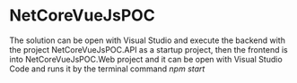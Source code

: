 # NetCoreVueJsPOC

The solution can be open with Visual Studio and execute the backend with the project NetCoreVueJsPOC.API as a startup project, 
then the frontend is into NetCoreVueJsPOC.Web project and it can be open with Visual Studio Code and runs it by the terminal command _npm start_

